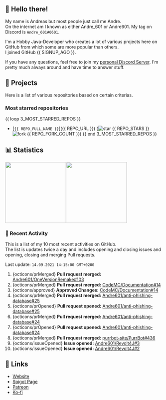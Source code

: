 <!-- Links -->
[purr]: https://purrbot.site
[discord]: https://discord.gg/6dazXp6
[website]: https://andre601.ch
[spigot]: https://www.spigotmc.org/resources/authors/56829/
[patreon]: https://patreon.com/andre_601
[ko-fi]: https://ko-fi.com/andre_601

<!-- SVGs -->
[star]: https://cdn.jsdelivr.net/gh/Readme-Workflows/Readme-Icons@main/icons/octicons/StarredRepository.svg
[fork]: https://cdn.jsdelivr.net/gh/Readme-Workflows/Readme-Icons@main/icons/octicons/ForkedRepository.svg

## 👋 Hello there!
My name is Andreas but most people just call me Andre.  
On the internet am I known as either Andre_601 or Andre601. My tag on Discord is `Andre_601#0601`.

I'm a Hobby Java-Developer who creates a lot of various projects here on GitHub from which some are more popular than others.  
I joined GitHub {{ SIGNUP_AGO }}.

If you have any questions, feel free to join my [personal Discord Server][discord]. I'm pretty much always around and have time to answer stuff.

## 📁 Projects
Here is a list of various repositories based on certain criterias.

### Most starred repositories

{{ loop 3_MOST_STARRED_REPOS }}
- [`{{ REPO_FULL_NAME }}`]({{ REPO_URL }}) (![star] {{ REPO_STARS }} ![fork] {{ REPO_FORK_COUNT }})
{{ end 3_MOST_STARRED_REPOS }}

## 📊 Statistics
<img height="195px" src="https://github-readme-stats.vercel.app/api?username=Andre601&show_icons=true&hide_rank=true&title_color=3498db&bg_color=ffffff00&text_color=718096&disable_animations=true"><img height="195px" src="https://github-readme-stats.vercel.app/api/top-langs?username=Andre601&layout=compact&title_color=3498db&bg_color=ffffff00&text_color=718096">

### 📜 Recent Activity
This is a list of my 10 most recent activities on GitHub.  
The list is updates twice a day and includes opening and closing issues and opening, closing and merging Pull requests.

<!--RECENT_ACTIVITY:last_update-->
Last update: `14.09.2021 14:15:00 GMT+0200`
<!--RECENT_ACTIVITY:last_update_end-->
<!--RECENT_ACTIVITY:start-->
1. {octicons/prMerged} **Pull request merged:** [Andre601/OneVersionRemake#103](https://github.com/Andre601/OneVersionRemake/pull/103)
2. {octicons/prMerged} **Pull request merged:** [CodeMC/Documentation#14](https://github.com/CodeMC/Documentation/pull/14)
3. {octicons/approved} **Approved Changes:** [CodeMC/Documentation#14](https://github.com/CodeMC/Documentation/pull/14#pullrequestreview-753159710)
4. {octicons/prMerged} **Pull request merged:** [Andre601/anti-phishing-database#25](https://github.com/Andre601/anti-phishing-database/pull/25)
5. {octicons/prOpened} **Pull request opened:** [Andre601/anti-phishing-database#25](https://github.com/Andre601/anti-phishing-database/pull/25)
6. {octicons/prMerged} **Pull request merged:** [Andre601/anti-phishing-database#24](https://github.com/Andre601/anti-phishing-database/pull/24)
7. {octicons/prOpened} **Pull request opened:** [Andre601/anti-phishing-database#24](https://github.com/Andre601/anti-phishing-database/pull/24)
8. {octicons/prMerged} **Pull request merged:** [purrbot-site/PurrBot#436](https://github.com/purrbot-site/PurrBot/pull/436)
9. {octicons/issueOpened} **Issue opened:** [Andre601/Revolt4J#3](https://github.com/Andre601/Revolt4J/issues/3)
10. {octicons/issueOpened} **Issue opened:** [Andre601/Revolt4J#2](https://github.com/Andre601/Revolt4J/issues/2)
<!--RECENT_ACTIVITY:end-->

## 🔗 Links
- [Website]
- [Spigot Page][spigot]
- [Patreon]
- [Ko-fi]
